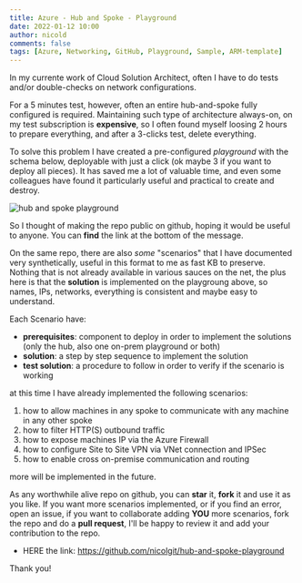```yaml
---
title: Azure - Hub and Spoke - Playground
date: 2022-01-12 10:00
author: nicold
comments: false
tags: [Azure, Networking, GitHub, Playground, Sample, ARM-template]
---
```


In my currente work of Cloud Solution Architect, often I have to do tests and/or double-checks on network configurations.

For a 5 minutes test, however, often an entire hub-and-spoke fully configured is required. Maintaining such type of architecture always-on, on my test subscription is **expensive**, so I often found myself loosing 2 hours to prepare everything, and after a 3-clicks test, delete everything.

To solve this problem I have created a pre-configured _playground_  with the schema below, deployable with just a click (ok maybe 3 if you want to deploy all pieces). It has saved me a lot of valuable time, and even some colleagues have found it particularly useful and practical to create and destroy.

![hub and spoke playground](https://raw.githubusercontent.com/nicolgit/hub-and-spoke-playground/main/images/architecture.png)

So I thought of making the repo public on github, hoping it would be useful to anyone. You can **find** the link at the bottom of the message.

On the same repo, there are also _some_ "scenarios" that I have documented very synthetically, useful in this format to me as fast KB to preserve. Nothing that is not already available in various sauces on the net, the plus here is that the **solution** is implemented on the playgroung above, so names, IPs, networks, everything is consistent and maybe easy to understand.

Each Scenario have:
* **prerequisites**: component to deploy in order to implement the solutions (only the hub, also one on-prem playground or both)
* **solution**: a step by step sequence to implement the solution
* **test solution**: a procedure to follow in order to verify if the scenario is working

at this time I have already implemented the following scenarios:
1. how to allow machines in any spoke to communicate with any machine in any other spoke
2. how to filter HTTP(S) outbound traffic 
3. how to expose machines IP via the Azure Firewall
4. how to configure Site to Site VPN via VNet connection and IPSec
5. how to enable cross on-premise communication and routing

more will be implemented in the future.

As any worthwhile alive repo on github, you can **star** it, **fork** it and use it as you like. If you want more scenarios implemented, or if you find an error, open an issue, if you want to collaborate adding **YOU** more scenarios, fork the repo and do a **pull request**, I'll be happy to review it and add your contribution to the repo.

* HERE the link: https://github.com/nicolgit/hub-and-spoke-playground 

Thank you!
